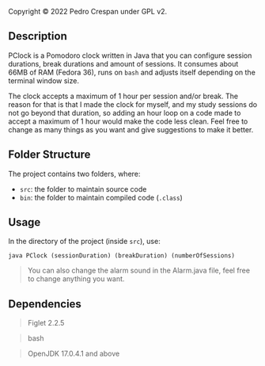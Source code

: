 Copyright © 2022 Pedro Crespan under GPL v2.

## Description

PClock is a Pomodoro clock written in Java that you can configure session durations, break durations and amount of sessions. It consumes about 66MB of RAM (Fedora 36), runs on `bash` and adjusts itself depending on the terminal window size. 

The clock accepts a maximum of 1 hour per session and/or break. The reason for that is that I made the clock for myself, and my study sessions do not go beyond that duration, so adding an hour loop on a code made to accept a maximum of 1 hour would make the code less clean. Feel free to change as many things as you want and give suggestions to make it better.

## Folder Structure

The project contains two folders, where:

- `src`: the folder to maintain source code
- `bin`: the folder to maintain compiled code (`.class`)

## Usage

In the directory of the project (inside `src`), use:

``java PClock (sessionDuration) (breakDuration) (numberOfSessions)``

> You can also change the alarm sound in the Alarm.java file, feel free to change anything you want.

## Dependencies

> Figlet 2.2.5

> bash

> OpenJDK 17.0.4.1 and above